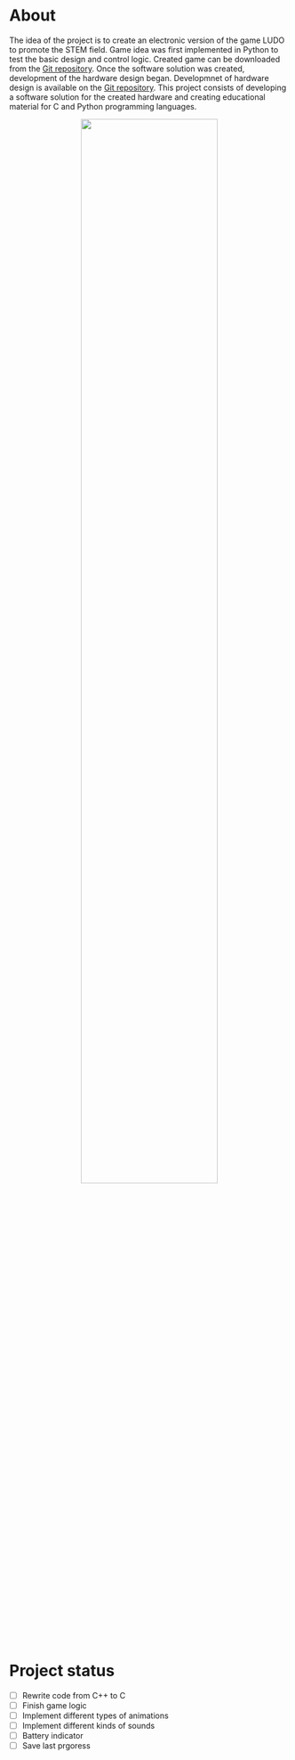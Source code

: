 # About
The idea of the project is to create an electronic version of the game LUDO to promote the STEM field. Game idea was first implemented in Python to test the basic design and control logic. Created game can be downloaded from the [Git repository](https://github.com/Zvonimir96/LUDO-Python). Once the software solution was created, development of the hardware design began. Developmnet of hardware design is available on the [Git repository](https://github.com/jkordek1/Man-Don-t-Get-Angry-Board-game). This project consists of developing a software solution for the created hardware and creating educational material for C and Python programming languages.

<p align="center">
  <img src="https://github.com/Zvonimir96/LUDO-Atmega/assets/46999608/c2aaefed-f4bf-4d62-9d88-4fd29494dac7" width="70%">
</p>

# Project status
- [ ] Rewrite code from C++ to C
- [ ] Finish game logic
- [ ] Implement different types of animations
- [ ] Implement different kinds of sounds
- [ ] Battery indicator
- [ ] Save last prgoress
